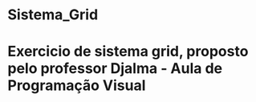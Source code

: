 # Sistema_Grid
# Exercicio de sistema grid, proposto pelo professor Djalma - Aula de Programação Visual
